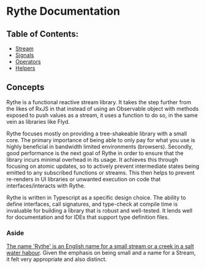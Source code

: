 # Rythe Documentation

## Table of Contents:

- [Stream](stream/index.md)
- [Signals](stream/signals.md)
- [Operators](operators.md)
- [Helpers](helpers.md)

## Concepts

Rythe is a functional reactive stream library. It takes the step further from the likes of RxJS in that instead of using an Observable object with methods exposed to push values as a stream, it uses a function to do so, in the same vein as libraries like Flyd.

Rythe focuses mostly on providing a tree-shakeable library with a small core. The primary importance of being able to only pay for what you use is highly beneficial in bandwidth limited environments (browsers). Secondly, good performance is the next goal of Rythe in order to ensure that the library incurs minimal overhead in its usage. It achieves this through focusing on atomic updates, so to actively prevent intermediate states being emitted to any subscribed functions or streams. This then helps to prevent re-renders in UI libraries or unwanted execution on code that interfaces/interacts with Rythe.

Rythe is written in Typescript as a specific design choice. The ability to define interfaces, call signatures, and type-check at compile time is invaluable for building a library that is robust and well-tested. It lends well for documentation and for IDEs that support type definition files.

### Aside

[The name 'Rythe' is an English name for a small stream or a creek in a salt water habour](https://en.wikipedia.org/wiki/Rythe). Given the emphasis on being small and a name for a Stream, it felt very appropriate and also distinct.
